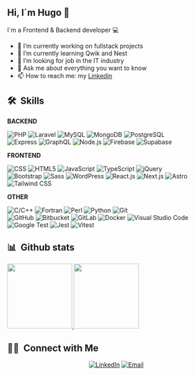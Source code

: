 ## Hi, I´m Hugo 👋
I´m a Frontend & Backend developer 💻

- 🔭 I’m currently working on fullstack projects
- 🌱 I’m currently learning Qwik and Nest
- 👯 I’m looking for job in the IT industry
- 💬 Ask me about everything you want to know
- 📫 How to reach me: my [Linkedin](https://www.linkedin.com/in/hballesteros/)

## 🛠 &nbsp;Skills 

**BACKEND**

![PHP](https://img.shields.io/badge/-Php-333333?style=flat&logo=php)
![Laravel](https://img.shields.io/badge/-Laravel-333333?style=flat&logo=laravel)
![MySQL](https://img.shields.io/badge/-MySQL-333333?style=flat&logo=mysql)
![MongoDB](https://img.shields.io/badge/-MongoDB-333333?style=flat&logo=mongodb)
![PostgreSQL](https://img.shields.io/badge/-PostgreSQL-333333?style=flat&logo=postgresql)
<br/>
![Express](https://img.shields.io/badge/-Express-333333?style=flat&logo=express)
![GraphQL](https://img.shields.io/badge/-GraphQL-333333?style=flat&logo=graphql)
![Node.js](https://img.shields.io/badge/-Node.js-333333?style=flat&logo=node.js)
![Firebase](https://img.shields.io/badge/-Firebase-333333?style=flat&logo=firebase)
![Supabase](https://img.shields.io/badge/-Supabase-333333?style=flat&logo=supabase)

**FRONTEND**

![CSS](https://img.shields.io/badge/-CSS-333333?style=flat&logo=CSS3&logoColor=1572B6)
![HTML5](https://img.shields.io/badge/-HTML5-333333?style=flat&logo=HTML5)
![JavaScript](https://img.shields.io/badge/-JavaScript-333333?style=flat&logo=javascript)
![TypeScript](https://img.shields.io/badge/-TypeScript-333333?style=flat&logo=typescript)
![jQuery](https://img.shields.io/badge/-jQuery-333333?style=flat&logo=jquery)
<br/>
![Bootstrap](https://img.shields.io/badge/-Bootstrap-333333?style=flat&logo=bootstrap)
![Sass](https://img.shields.io/badge/-Sass-333333?style=flat&logo=sass)
![WordPress](https://img.shields.io/badge/-WordPress-333333?style=flat&logo=wordpress)
![React.js](https://img.shields.io/badge/-React.js-333333?style=flat&logo=react)
![Next.js](https://img.shields.io/badge/-Next.js-333333?style=flat&logo=next.js)
![Astro](https://img.shields.io/badge/-Astro-333333?style=flat&logo=astro)
<br/>
![Tailwind CSS](https://img.shields.io/badge/-Tailwind%20CSS-333333?style=flat&logo=tailwindcss)

**OTHER**

![C/C++](https://img.shields.io/badge/-C/C++-333333?style=flat&logo=c)
![Fortran](https://img.shields.io/badge/-Fortran-333333?style=flat&logo=fortran)
![Perl](https://img.shields.io/badge/-Perl-333333?style=flat&logo=perl)
![Python](https://img.shields.io/badge/-Python-333333?style=flat&logo=python)
![Git](https://img.shields.io/badge/-Git-333333?style=flat&logo=git)
<br/>
![GitHub](https://img.shields.io/badge/-GitHub-333333?style=flat&logo=github)
![Bitbucket](https://img.shields.io/badge/-Bitbucket-333333?style=flat&logo=bitbucket)
![GitLab](https://img.shields.io/badge/-GitLab-333333?style=flat&logo=gitLab)
![Docker](https://img.shields.io/badge/-Docker-333333?style=flat&logo=docker)
![Visual Studio Code](https://img.shields.io/badge/-Visual%20Studio%20Code-333333?style=flat&logo=visual-studio-code&logoColor=007ACC)
<br/>
![Google Test](https://img.shields.io/badge/-Google%20Test-333333?style=flat&logo=google)
![Jest](https://img.shields.io/badge/-Jest-333333?style=flat&logo=jest)
![Vitest](https://img.shields.io/badge/-Vitest-333333?style=flat&logo=vitest)

## 📊 &nbsp;Github stats 

<a href="https://github.com/noel-lopez">
  <img height="150em" src="https://github-readme-stats.vercel.app/api?username=hballesteros&theme=buefy&show_icons=true" />
  <img height="150em" src="https://github-readme-stats.vercel.app/api/top-langs/?username=hballesteros&theme=buefy&layout=compact" />
</a>

<br/>

## 🤝🏻 &nbsp;Connect with Me

<p align="center">
  <a href="https://www.linkedin.com/in/hballesteros/"><img alt="LinkedIn" src="https://img.shields.io/badge/LinkedIn-Hugo%20Ballesteros-blue?style=flat-square&logo=linkedin"></a>
  <a href="mailto:hugo@boahstudio.com"><img alt="Email" src="https://img.shields.io/badge/Email-hugo@boahstudio.com-blue?style=flat-square&logo=gmail"></a>
</p>
